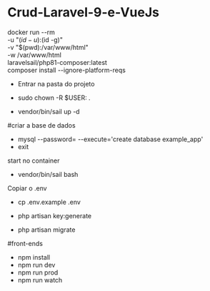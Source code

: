 # Crud-Laravel-9-e-VueJs

docker run --rm \
    -u "$(id -u):$(id -g)" \
    -v "$(pwd):/var/www/html" \
    -w /var/www/html \
    laravelsail/php81-composer:latest \
    composer install --ignore-platform-reqs

- Entrar na pasta do projeto

- sudo chown -R $USER: .

- vendor/bin/sail up -d

#criar a base de dados
- mysql --password=  --execute='create database example_app'
- exit

start no container
- vendor/bin/sail bash

Copiar o .env
- cp .env.example .env

- php artisan key:generate
- php artisan migrate

#front-ends
- npm install
- npm run dev
- npm run prod
- npm run watch
